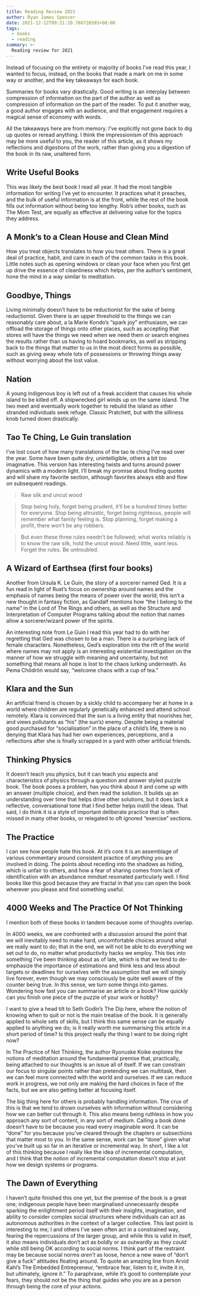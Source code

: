 ```yaml
---
title: Reading Review 2021
author: Ryan James Spencer
date: 2021-12-12T09:21:20.766726585+00:00
tags:
  - books
  - reading
summary: >-
  Reading review for 2021
---
```


Instead of focusing on the entirety or majority of books I’ve read this year, I
wanted to focus, instead, on the books that made a mark on me in some way or
another, and the key takeaways for each book.

Summaries for books vary drastically. Good writing is an interplay between
compression of information on the part of the author as well as compression of
information on the part of the reader. To put it another way, a good author
engages with an audience, and that engagement requires a magical sense of
economy with words.

All the takeaways here are from memory. I’ve explicitly not gone back to dig up
quotes or reread anything. I think the impressionism of this approach may be
more useful to you, the reader of this article, as it shows my reflections and
digestions of the work, rather than giving you a digestion of the book in its
raw, unaltered form.

## Write Useful Books

This was likely the best book I read all year. It had the most tangible
information for writing I’ve yet to encounter. It practices what it preaches,
and the bulk of useful information is at the front, while the rest of the book
fills out information without being too lengthy. Rob’s other books, such as The
Mom Test, are equally as effective at delivering value for the topics they
address.

## A Monk’s to a Clean House and Clean Mind

How you treat objects translates to how you treat others. There is a great deal
of practice, habit, and care in each of the common tasks in this book. Little
notes such as opening windows or clean your face when you first get up drive the
essence of cleanliness which helps, per the author’s sentiment, hone the mind in
a way similar to meditation.

## Goodbye, Things

Living minimally doesn’t have to be reductionist for the sake of being
reductionist. Given there is an upper threshold to the things we can reasonably
care about, a la Marie Kondo’s “spark joy” enthusiasm, we can offload the
storage of things onto other places, such as accepting that stores will have the
things we need when we need them or search engines the results rather than us
having to hoard bookmarks, as well as stripping back to the things that matter
to us in the most direct forms as possible, such as giving away whole lots of
possessions or throwing things away without worrying about the lost value.

## Nation

A young indigenous boy is left out of a freak accident that causes his whole
island to be killed off. A shipwrecked girl winds up on the same island. The two
meet and eventually work together to rebuild the island as other stranded
individuals seek refuge. Classic Pratchett, but with the silliness knob turned
down drastically.

## Tao Te Ching, Le Guin translation

I’ve lost count of how many translations of the tao te ching I’ve read over the
year. Some have been quite dry, unintelligible, others a bit *too* imaginative.
This version has interesting twists and turns around power dynamics with a
modern light. I’ll break my promise about finding quotes and will share my
favorite section, although favorites always ebb and flow on subsequent readings.

> Raw silk and uncut wood

> Stop being holy, forget being prudent,
> it’ll be a hundred times better for everyone.
> Stop being altruistic, forget being righteous,
> people will remember what family feeling is.
> Stop planning, forget making a profit,
> there won’t be any robbers.

> But even these three rules
> needn’t be followed; what works reliably
> is to know the raw silk,
> hold the uncut wood.
> Need little,
> want less.
> Forget the rules.
> Be untroubled.

## A Wizard of Earthsea (first four books)

Another from Ursula K. Le Guin, the story of a sorcerer named Ged. It is a fun
read in light of Rust’s focus on ownership around names and the emphasis of
names being the means of power over the world; this isn’t a new thought in
fantasy fiction, as Gandalf mentions how “the I belong to the name” in the Lord
of The Rings and others, as well as the Structure and Interpretation of Computer
Programs talking about the notion that names allow a sorcerer/wizard power of
the spirits.

An interesting note from Le Guin I read this year had to do with her regretting
that Ged was chosen to be a man. There is a surprising lack of female
characters. Nonetheless, Ged’s exploration into the rift of the world where
names may not apply is an interesting existential investigation on the manner of
how we struggle with meaning and uncertainty, but not something that means all
hope is lost to the chaos lurking underneath. As Pema Chödrön would say,
“welcome chaos with a cup of tea.”

## Klara and the Sun

An artificial friend is chosen by a sickly child to accompany her at home in a
world where children are regularly genetically enhanced and attend school
remotely. Klara is convinced that the sun is a living entity that nourishes her,
and views pollutants as “his” (the sun’s) enemy. Despite being a material good
purchased for “socialisation” in the place of a child’s life, there is no
denying that Klara has had her own experiences, perceptions, and a reflections
after she is finally scrapped in a yard with other artificial friends.

## Thinking Physics

It doesn’t teach you physics, but it can teach you aspects and characteristics
of physics through a question and answer styled puzzle book. The book poses a
problem, has you think about it and come up with an answer (multiple choice),
and then read the solution. It builds up an understanding over time that helps
drive other solutions, but it does lack a reflective, conversational tone that I
find better helps instill the ideas. That said, I do think it is a style of
important deliberate practice that is often missed in many other books, or
relegated to oft ignored “exercise” sections.

## The Practice

I can see how people hate this book. At it’s core it is an assemblage of various
commentary around consistent practice of *anything* you are involved in doing.
The points about receding into the shadows as hiding, which is unfair to others,
and how a fear of sharing comes from lack of identification with an abundance
mindset resonated particularly well. I find books like this good because they
are fractal in that you can open the book wherever you please and find something
useful.

## 4000 Weeks and The Practice Of Not Thinking

I mention both of these books in tandem because some of thoughts overlap.

In 4000 weeks, we are confronted with a discussion around the point that we will
inevitably need to make hard, uncomfortable choices around what we really want
to do; that in the end, we will not be able to do everything we set out to do,
no matter what productivity hacks we employ. This ties into something I’ve been
thinking about as of late, which is that we tend to de-emphasize the importance
of estimations and think less and less about targets or deadlines for ourselves
with the assumption that we will simply live forever, even though we may
consciously be quite well aware of the counter being true. In this sense, we
turn some things into games. Wondering how fast you can summarise an article or
a book? How quickly can you finish one piece of the puzzle of your work or
hobby?

I want to give a head tilt to Seth Godin’s The Dip here, where the notion of
knowing when to quit or not is the main treatise of the book. It is generally
applied to whole sets of skills, but I think this same sense can be equally
applied to anything we do; is it really worth me summarising this article in a
short period of time? Is this project really _the_ thing I want to be doing
right now?

In The Practice of Not Thinking, the author Ryonuske Koike explores the notions
of meditation around the fundamental premise that, practically, being attached
to our thoughts is an issue all of itself. If we can constrain our focus to
singular points rather than pretending we can multitask, then we can feel more
connected with the world and ourselves. If we can reduce work in progress, we
not only are making the hard choices in face of the facts, but we are also
getting better at focusing itself.

The big thing here for others is probably handling information. The crux of this
is that we tend to drown ourselves with information without considering how we
can better cut through it. This also means being ruthless in how you approach
any sort of content, in any sort of medium. Calling a book done doesn’t have to
be because you read every imaginable word. It can be “done” for you because
you’ve cleared through the chapters or subsections that matter most to you. In
the same sense, work can be “done” given what you’ve built up so far in an
iterative or incremental way. In short, I like a lot of this thinking because I
really like the idea of incremental computation, and I think that the notion of
incremental computation doesn’t stop at just how we design systems or programs.

## The Dawn of Everything

I haven’t quite finished this one yet, but the premise of the book is a great
one; indigenous people have been marginalised unnecessarily despite sparking the
enlightment period itself with their insights, imagination, and ability to
consider complex social structures where individuals can act as autonomous
authorities in the context of a larger collective. This last point is
interesting to me; I and others I’ve seen often act in a constrained way,
fearing the repercussions of the larger group, and while this is valid in
itself, it also means individuals don’t act as boldly or as outwardly as they
_could_ while still being OK according to social norms. I think part of the
restraint may be because social norms _aren’t_ as loose, hence a new wave of
“don’t give a fuck” attitudes floating around. To quote an amazing line from
Arvid Kahl’s The Embedded Entrepreneur, “embrace fear, listen to it, invite it
in, but ultimately, ignore it.” To paraphrase, while it’s good to contemplate
your fears, they should not be the thing that guides who you are as a person
through being the core of your actions.
